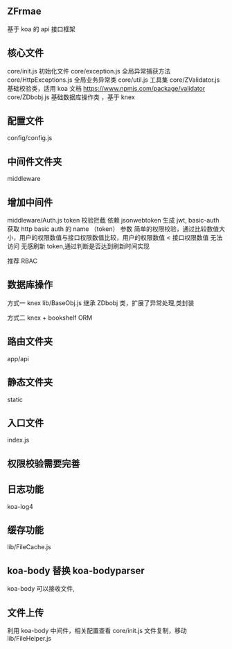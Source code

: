 <!--
 * @Author: Brightness
 * @Date: 2021-04-09 13:33:15
 * @LastEditors: Brightness
 * @LastEditTime: 2021-04-23 12:32:10
 * @Description:
-->

## ZFrmae

基于 koa 的 api 接口框架

## 核心文件

core/init.js 初始化文件
core/exception.js 全局异常捕获方法
core/HttpExceptions.js 全局业务异常类
core/util.js 工具集
core/ZValidator.js 基础校验类，适用 koa 文档 https://www.npmjs.com/package/validator
core/ZDbobj.js 基础数据库操作类 ，基于 knex

## 配置文件

config/config.js

## 中间件文件夹

middleware

## 增加中间件

middleware/Auth.js token 校验拦截 依赖 jsonwebtoken 生成 jwt, basic-auth 获取 http basic auth 的 name （token） 参数
简单的权限校验，通过比较数值大小，用户的权限数值与接口权限数值比较，用户的权限数值 < 接口权限数值 无法访问
无感刷新 token,通过判断是否达到刷新时间实现

推荐 RBAC

## 数据库操作

方式一
knex
lib/BaseObj.js 继承 ZDbobj 类，扩展了异常处理,类封装

方式二
knex + bookshelf ORM

## 路由文件夹

app/api

## 静态文件夹

static

## 入口文件

index.js

## 权限校验需要完善

## 日志功能

koa-log4

## 缓存功能

lib/FileCache.js

## koa-body 替换 koa-bodyparser

koa-body 可以接收文件,

## 文件上传

利用 koa-body 中间件，相关配置查看 core/init.js
文件复制，移动 lib/FileHelper.js
